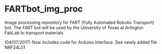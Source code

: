 # FARTbot_img_proc
Image processing repository for FART (Fully Automated Robotic Transport) bot. The FART bot will be used by the University of Texas at Arlington FabLab to transport materials

(04/07/2017) Now includes code for Arduino interface. See newly added file NRF24L01
